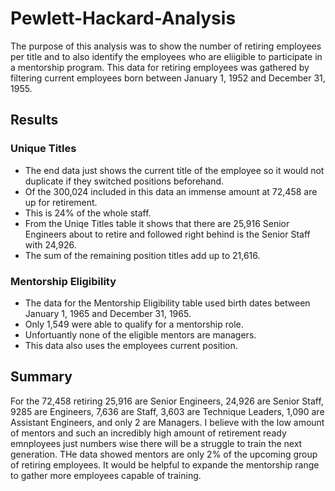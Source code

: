 # Pewlett-Hackard-Analysis
The purpose of this analysis was to show the number of retiring employees per title and to also identify the employees who are eliigible to participate in a mentorship program. This data for retiring employees was gathered by filtering current employees born between January 1, 1952 and December 31, 1955.

## Results
### Unique Titles
- The end data just shows the current title of the employee so it would not duplicate if they switched positions beforehand.
-  Of the 300,024 included in this data an immense amount at 72,458 are up for retirement.
- This is 24% of the whole staff.
- From the Uniqe Titles table it shows that there are 25,916 Senior Engineers about to retire and followed right behind is the Senior Staff with 24,926.
- The sum of the remaining position titles add up to 21,616.

### Mentorship Eligibility
- The data for the Mentorship Eligibility table used birth dates between January 1, 1965 and December 31, 1965.
- Only 1,549 were able to qualify for a mentorship role.
- Unfortuantly none of the eligible mentors are managers.
- This data also uses the employees current position.

## Summary
For the 72,458 retiring 25,916 are Senior Engineers, 24,926 are Senior Staff, 9285 are Engineers, 7,636 are Staff, 3,603 are Technique Leaders, 1,090 are Assistant Engineers, and only 2 are Managers.
I believe with the low amount of mentors and such an incredibly high amount of retirement ready emnployees just numbers wise there will be a struggle to train the next generation. THe data showed mentors are only 2% of the upcoming group of retiring employees. It would be helpful to expande the mentorship range to gather more employees capable of training.
